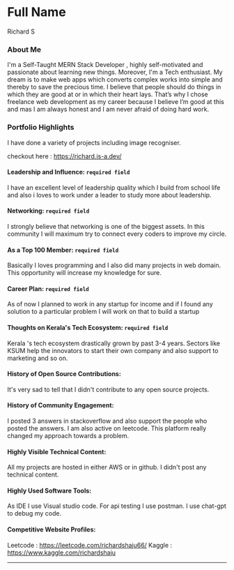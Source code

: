 # Full Name

Richard S

### About Me

I'm a Self-Taught MERN Stack Developer , highly self-motivated and passionate about learning new things. Moreover, I'm a Tech enthusiast.
My dream is to make web apps which converts complex works into simple and thereby to save the precious time.
I believe that people should do things in which they are good at or in which their heart lays. That’s why I chose freelance web development as my career because I believe I’m good at this and mas I am always honest and I am never afraid of doing hard work.


### Portfolio Highlights

I have done a variety of projects including image recogniser.

checkout here : https://richard.is-a.dev/

#### Leadership and Influence: `required field`

I have an excellent level of leadership quality which I build from school life and also i loves to work under a leader to study more about leadership.

#### Networking: `required field`

I strongly believe that networking is one of the biggest assets. In this community I will maximum try to connect every coders to improve my circle.

#### As a Top 100 Member: `required field`

Basically I loves programming and I also did many projects in web domain. This opportunity will increase my knowledge for sure.

#### Career Plan: `required field`

As of now I planned to work in any startup for income and if I found any solution to a particular problem I will work on that to build a startup

#### Thoughts on Kerala's Tech Ecosystem: `required field`

Kerala 's tech ecosystem drastically grown by past 3-4 years. Sectors like KSUM help the innovators to start their own company and also support to marketing and so on.

#### History of Open Source Contributions:

It's very sad to tell that I didn't contribute to any open source projects.

#### History of Community Engagement:

I posted 3 answers in stackoverflow and also support the people who posted the answers. I am also active on leetcode. This platform really changed my approach towards a problem.

#### Highly Visible Technical Content:

All my projects are hosted in either AWS or in github. I didn't post any technical content.

#### Highly Used Software Tools:

As IDE I use Visual studio code. For api testing I use postman. I use chat-gpt to debug my code.

#### Competitive Website Profiles:

Leetcode : https://leetcode.com/richardshaju66/
Kaggle : https://www.kaggle.com/richardshaju

---

